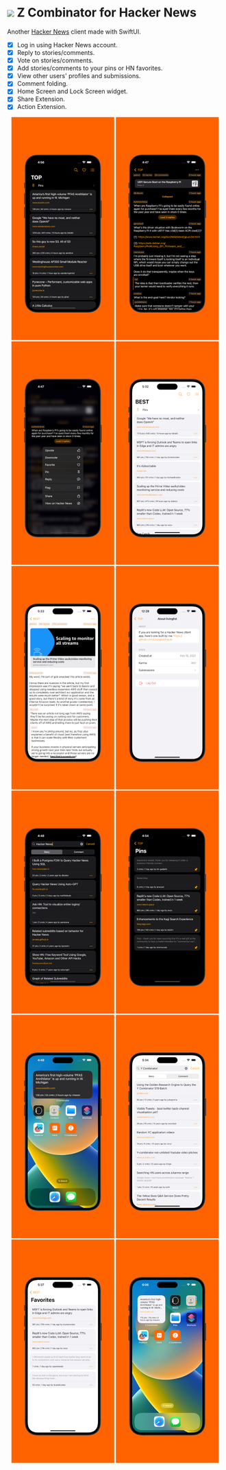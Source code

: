 # <img width="64" src="https://user-images.githubusercontent.com/7277662/183237692-5e8ff802-f2ce-4f5c-92fe-d4899b98d1c7.png"> Z Combinator for Hacker News

Another [Hacker News](https://news.ycombinator.com/) client made with SwiftUI.

- [x] Log in using Hacker News account.
- [x] Reply to stories/comments.
- [x] Vote on stories/comments.
- [x] Add stories/comments to your pins or HN favorites.
- [x] View other users' profiles and submissions.
- [x] Comment folding.
- [x] Home Screen and Lock Screen widget.
- [x] Share Extension.
- [x] Action Extension.

<p align="center">
  <img width="240" alt="01" src="Resources/Screenshots/iphone-1.png">
  <img width="240" alt="03" src="Resources/Screenshots/iphone-2.png">
  <img width="240" alt="04" src="Resources/Screenshots/iphone-3.png">

  <img width="240" alt="01" src="Resources/Screenshots/extra2-1.png">
  <img width="240" alt="03" src="Resources/Screenshots/extra2-2.png">
  <img width="240" alt="04" src="Resources/Screenshots/extra2-3.png">

  <img width="240" alt="01" src="Resources/Screenshots/iphone-4.png">
  <img width="240" alt="03" src="Resources/Screenshots/iphone-5.png">
  <img width="240" alt="04" src="Resources/Screenshots/iphone-6.png">

  <img width="240" alt="01" src="Resources/Screenshots/extra2-4.png">
  <img width="240" alt="03" src="Resources/Screenshots/extra2-5.png">
  <img width="240" alt="04" src="Resources/Screenshots/extra2-6.png">
</p>


